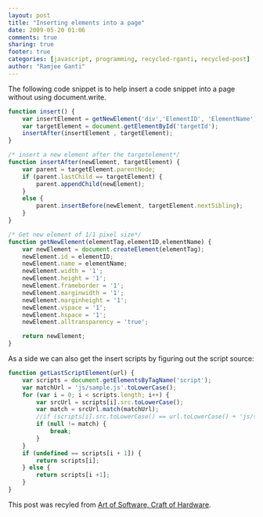 ```yaml
---
layout: post
title: "Inserting elements into a page"
date: 2009-05-20 01:06
comments: true
sharing: true
footer: true
categories: [javascript, programming, recycled-rganti, recycled-post]
author: "Ramjee Ganti"
---
```

The following code snippet is to help insert a code snippet into a page without using document.write.
``` javascript Insert element without document.write
function insert() {
	var insertElement = getNewElement('div','ElementID', 'ElementName');
	var targetElement = document.getElementById('targetId');
	insertAfter(insertElement , targetElement);
}

/* insert a new element after the targetelement*/
function insertAfter(newElement, targetElement) {
	var parent = targetElement.parentNode;
	if (parent.lastChild == targetElement) {
		parent.appendChild(newElement);
	}
	else {
		parent.insertBefore(newElement, targetElement.nextSibling);
	}
}

/* Get new element of 1/1 pixel size*/
function getNewElement(elementTag,elementID,elementName) {
	var newElement = document.createElement(elementTag);
	newElement.id = elementID;
	newElement.name = elementName;
	newElement.width = '1';
	newElement.height = '1';
	newElement.frameborder = '1';
	newElement.marginwidth = '1';
	newElement.marginheight = '1';
	newElement.vspace = '1';
	newElement.hspace = '1';
	newElement.alltransparency = 'true';

	return newElement;
}
```
As a side we can also get the insert scripts by figuring out the script source:

``` javascript Get the last script tag in javascript
function getLastScriptElement(url) {
	var scripts = document.getElementsByTagName('script');
	var matchUrl = 'js/sample.js'.toLowerCase();
	for (var i = 0; i < scripts.length; i++) {
		var srcUrl = scripts[i].src.toLowerCase();
		var match = srcUrl.match(matchUrl);
		//if (scripts[i].src.toLowerCase() == url.toLowerCase() + 'js/sample.js'.toLowerCase())
		if (null != match) {
			break;
		}
	}
	if (undefined == scripts[i + 1]) {
		return scripts[i];
	} else {
		return scripts[i +1];
	}
}
```
This post was recyled from [Art of Software, Craft of Hardware](http://rganti.blogspot.in/2009/05/inserting-elements-into-page.html).
